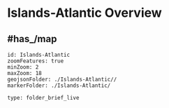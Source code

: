 # Islands-Atlantic Overview


## #has_/map 


```leaflet
id: Islands-Atlantic
zoomFeatures: true 
minZoom: 2 
maxZoom: 18
geojsonFolder: ./Islands-Atlantic//
markerFolder: ./Islands-Atlantic/
```



```ccard
type: folder_brief_live
```
 
